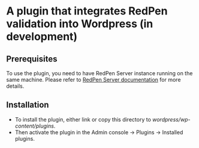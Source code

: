 # A plugin that integrates RedPen validation into Wordpress (in development)

## Prerequisites

To use the plugin, you need to have RedPen Server instance running on the same machine.
Please refer to [RedPen Server documentation](http://redpen.cc/docs/latest/index.html#server) for more details.

## Installation

* To install the plugin, either link or copy this directory to *wordpress/wp-content/plugins*.
* Then activate the plugin in the Admin console -> Plugins -> Installed plugins.
